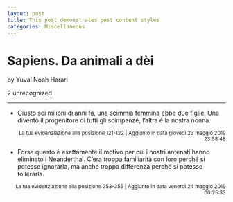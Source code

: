 ```yaml
---
layout: post
title: This post demonstrates post content styles
categories: Miscellaneous
---
```


# Sapiens. Da animali a dèi
by Yuval Noah Harari

2 unrecognized

---

* Giusto sei milioni di anni fa, una scimmia femmina ebbe due figlie. Una diventò il progenitore di tutti gli scimpanzé, l’altra è la nostra nonna.

<p style="text-align: right;"><sup>La tua evidenziazione alla posizione 121-122 | Aggiunto in data giovedì 23 maggio 2019 23:58:48</sup></p>

* Forse questo è esattamente il motivo per cui i nostri antenati hanno eliminato i Neanderthal. C’era troppa familiarità con loro perché si potesse ignorarla, ma anche troppa differenza perché si potesse tollerarla.

<p style="text-align: right;"><sup>La tua evidenziazione alla posizione 353-355 | Aggiunto in data venerdì 24 maggio 2019 00:25:33</sup></p>


